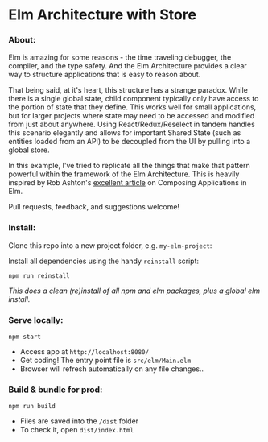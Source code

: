 # Elm Architecture with Store

### About:

Elm is amazing for some reasons - the time traveling debugger, the compiler, and the type safety.
And the Elm Architecture provides a clear way to structure applications that is easy to reason about.

That being said, at it's heart, this structure has a strange paradox.  While there is a single global state, child component typically only have access to the portion of state that they define.  This works well for small applications, but for larger projects where state may need to be accessed and modified from just about anywhere.  Using React/Redux/Reselect in tandem handles this scenario elegantly and allows for important Shared State (such as entities loaded from an API) to be decoupled from the UI by pulling into a global store.

In this example, I've tried to replicate all the things that make that pattern powerful within the framework of the Elm Architecture. This is heavily inspired by Rob Ashton's [excellent article](http://codeofrob.com/entries/a-few-notes-on-elm-0.17---composing-applications.html) on Composing Applications in Elm.

Pull requests, feedback, and suggestions welcome!


### Install:
Clone this repo into a new project folder, e.g. `my-elm-project`:

Install all dependencies using the handy `reinstall` script:
```
npm run reinstall
```
*This does a clean (re)install of all npm and elm packages, plus a global elm install.*


### Serve locally:
```
npm start
```
* Access app at `http://localhost:8080/`
* Get coding! The entry point file is `src/elm/Main.elm`
* Browser will refresh automatically on any file changes..


### Build & bundle for prod:
```
npm run build
```

* Files are saved into the `/dist` folder
* To check it, open `dist/index.html`
